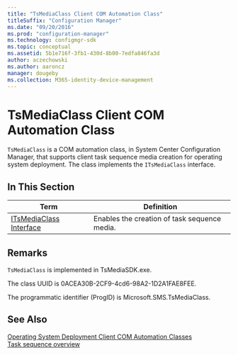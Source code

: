 ```yaml
---
title: "TsMediaClass Client COM Automation Class"
titleSuffix: "Configuration Manager"
ms.date: "09/20/2016"
ms.prod: "configuration-manager"
ms.technology: configmgr-sdk
ms.topic: conceptual
ms.assetid: 5b1e716f-3fb1-430d-8b00-7edfa846fa3d
author: aczechowski
ms.author: aaroncz
manager: dougeby
ms.collection: M365-identity-device-management
---
```

# TsMediaClass Client COM Automation Class
`TsMediaClass` is a COM automation class, in System Center Configuration Manager, that supports client task sequence media creation for operating system deployment. The class implements the `ITsMediaClass` interface.  

## In This Section  

|Term|Definition|  
|----------|----------------|  
|[ITsMediaClass Interface](../../../develop/reference/misc/itsmediaclass-interface.md)|Enables the creation of task sequence media.|  

## Remarks  
 `TsMediaClass` is implemented in TsMediaSDK.exe.  

 The class UUID is 0ACEA30B-2CF9-4cd6-98A2-1D2A1FAE8FEE.  

 The programmatic identifier (ProgID) is Microsoft.SMS.TsMediaClass.  

## See Also  
 [Operating System Deployment Client COM Automation Classes](../../../develop/reference/core/clients/client-classes/operating-system-deployment-client-com-automation-classes.md)   
 [Task sequence overview](/sccm/develop/osd/operating-system-deployment-task-sequences-overview)
